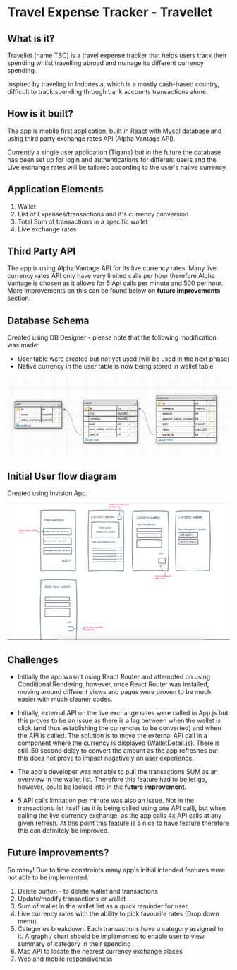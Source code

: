 # Travel Expense Tracker - Travellet

## What is it?

Travellet (name TBC) is a travel expense tracker that helps users track their spending whilst travelling abroad and manage its different currency spending.

Inspired by traveling in Indonesia, which is a mostly cash-based country, difficult to track spending through bank accounts transactions alone.

## How is it built?

The app is mobile first application, built in React with Mysql database and using third party exchange rates API (Alpha Vantage API).

Currently a single user application (Tigana) but in the future the database has been set up for login and authentications for different users and the Live exchange rates will be tailored according to the user's native currency.

## Application Elements

1. Wallet
2. List of Expenses/transactions and it's currency conversion
3. Total Sum of transactions in a specific wallet
4. Live exchange rates

## Third Party API

The app is using Alpha Vantage API for its live currency rates. Many live currency rates API only have very limited calls per hour therefore Alpha Vantage is chosen as it allows for 5 Api calls per minute and 500 per hour. More improvements on this can be found below on **future improvements** section.

## Database Schema

Created using DB Designer - please note that the following modification was made:

- User table were created but not yet used (will be used in the next phase)
- Native currency in the user table is now being stored in wallet table

<img src="DB-schema.png">

## Initial User flow diagram

Created using Invision App.

<img src="user-flow.png">

## Challenges

- Initially the app wasn't using React Router and attempted on using Conditional Rendering, however, once React Router was installed, moving around different views and pages were proven to be much easier with much cleaner codes.

- Initially, external API on the live exchange rates were called in App.js but this proves to be an issue as there is a lag between when the wallet is click (and thus establishing the currencies to be converted) and when the API is called. The solution is to move the external API call in a component where the currency is displayed (WalletDetail.js). There is still .50 second delay to convert the amount as the app refreshes but this does not prove to impact negatively on user experience.

- The app's developer was not able to pull the transactions SUM as an overview in the wallet list. Therefore this feature had to be let go, however, could be looked into in the **future improvement**.

- 5 API calls limitation per minute was also an issue. Not in the transactions list itself (as it is being called using one API call), but when calling the live currency exchange, as the app calls 4x API calls at any given refresh. At this point this feature is a nice to have feature therefore this can definitely be improved.

## Future improvements?

So many! Due to time constraints many app's initial intended features were not able to be implemented.

1. Delete button - to delete wallet and transactions
2. Update/modify transactions or wallet
3. Sum of wallet in the wallet list as a quick reminder for user.
4. Live currency rates with the ability to pick favourite rates (Drop down menu)
5. Categories breakdown. Each transactions have a category assigned to it. A graph / chart should be implemented to enable user to view summary of category in their spending
6. Map API to locate the nearest currency exchange places
7. Web and mobile responsiveness
